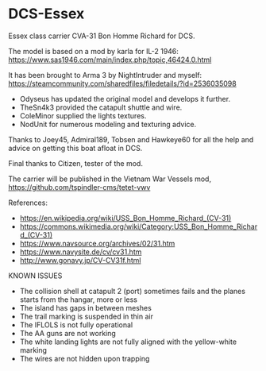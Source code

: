 # DCS-Essex
Essex class carrier CVA-31 Bon Homme Richard for DCS.

The model is based on a mod by karla for IL-2 1946: https://www.sas1946.com/main/index.php/topic,46424.0.html

It has been brought to Arma 3 by NightIntruder and myself: https://steamcommunity.com/sharedfiles/filedetails/?id=2536035098

* Odyseus has updated the original model and develops it further.
* TheSn4k3 provided the catapult shuttle and wire.
* ColeMinor supplied the lights textures.
* NodUnit for numerous modeling and texturing advice.

Thanks to Joey45, Admiral189, Tobsen and Hawkeye60 for all the help and advice on getting this boat afloat in DCS.

Final thanks to Citizen, tester of the mod.

The carrier will be published in the Vietnam War Vessels mod, https://github.com/tspindler-cms/tetet-vwv

References:
* https://en.wikipedia.org/wiki/USS_Bon_Homme_Richard_(CV-31) 
* https://commons.wikimedia.org/wiki/Category:USS_Bon_Homme_Richard_(CV-31)
* https://www.navsource.org/archives/02/31.htm
* https://www.navysite.de/cv/cv31.htm
* http://www.gonavy.jp/CV-CV31f.html

KNOWN ISSUES
* The collision shell at catapult 2 (port) sometimes fails and the planes starts from the hangar, more or less
* The island has gaps in between meshes
* The trail marking is suspended in thin air
* The IFLOLS is not fully operational
* The AA guns are not working
* The white landing lights are not fully aligned with the yellow-white marking
* The wires are not hidden upon trapping
